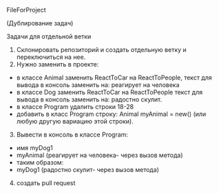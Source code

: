 FileForProject

(Дублирование задач)

Задачи для отдельной ветки

1. Склонировать репозиторий и создать отдельную ветку и переключиться на нее.
2. Нужно заменить в проекте:
  - в классе Animal заменить ReactToCar на ReactToPeople, текст для вывода в консоль заменить на: реагирует на человека
  - в классе Dog заменить ReactToCar на ReactToPeople текст для вывода в консоль заменить на: радостно скулит.
  - в классе Program удалить строки 18-28
  - добавить в класс Program строку: Animal myAnimal = new() (или любую другую вариацию этой строки).
3. Вывести в консоль в классе Program:
- имя myDog1
- myAnimal (реагирует на человека- через вызов метода)
- таким образом:
- myDog1 (радостно скулит- через вызов метода)

4. создать pull request
